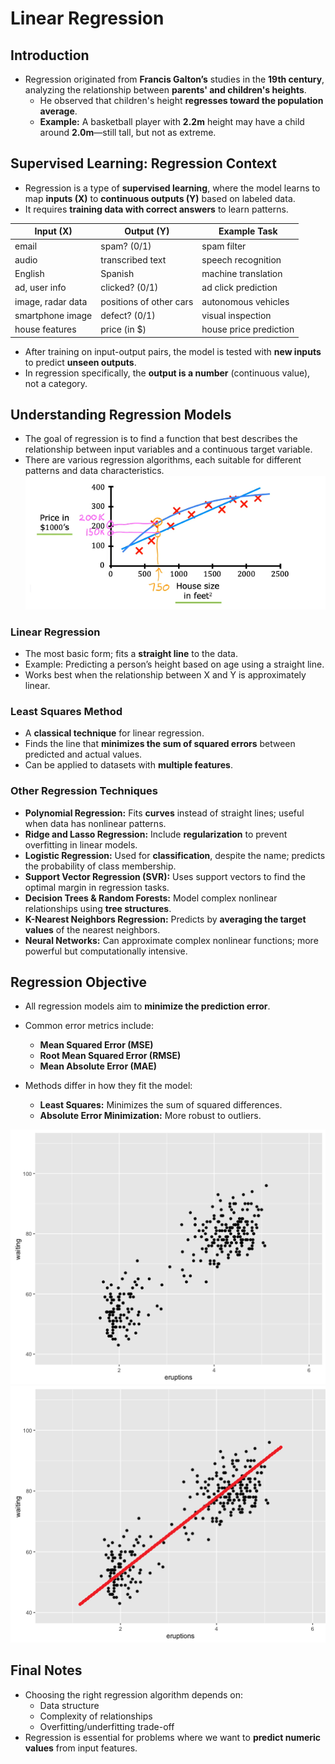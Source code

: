 # **Linear Regression**

## **Introduction**

- Regression originated from **Francis Galton’s** studies in the **19th century**, analyzing the relationship between **parents' and children's heights**.
  - He observed that children's height **regresses toward the population average**.
  - **Example:** A basketball player with **2.2m** height may have a child around **2.0m**—still tall, but not as extreme.

## **Supervised Learning: Regression Context**

- Regression is a type of **supervised learning**, where the model learns to map **inputs (X)** to **continuous outputs (Y)** based on labeled data.
- It requires **training data with correct answers** to learn patterns.

| Input (X)         | Output (Y)              | Example Task           |
| ----------------- | ----------------------- | ---------------------- |
| email             | spam? (0/1)             | spam filter            |
| audio             | transcribed text        | speech recognition     |
| English           | Spanish                 | machine translation    |
| ad, user info     | clicked? (0/1)          | ad click prediction    |
| image, radar data | positions of other cars | autonomous vehicles    |
| smartphone image  | defect? (0/1)           | visual inspection      |
| house features    | price (in $)            | house price prediction |

- After training on input-output pairs, the model is tested with **new inputs** to predict **unseen outputs**.
- In regression specifically, the **output is a number** (continuous value), not a category.

## **Understanding Regression Models**

- The goal of regression is to find a function that best describes the relationship between input variables and a continuous target variable.
- There are various regression algorithms, each suitable for different patterns and data characteristics.
  ![img](../../img/Screenshot%20from%202025-04-29%2007-06-20.png)

### **Linear Regression**

- The most basic form; fits a **straight line** to the data.
- Example: Predicting a person’s height based on age using a straight line.
- Works best when the relationship between X and Y is approximately linear.

### **Least Squares Method**

- A **classical technique** for linear regression.
- Finds the line that **minimizes the sum of squared errors** between predicted and actual values.
- Can be applied to datasets with **multiple features**.

### **Other Regression Techniques**

- **Polynomial Regression:** Fits **curves** instead of straight lines; useful when data has nonlinear patterns.
- **Ridge and Lasso Regression:** Include **regularization** to prevent overfitting in linear models.
- **Logistic Regression:** Used for **classification**, despite the name; predicts the probability of class membership.
- **Support Vector Regression (SVR):** Uses support vectors to find the optimal margin in regression tasks.
- **Decision Trees & Random Forests:** Model complex nonlinear relationships using **tree structures**.
- **K-Nearest Neighbors Regression:** Predicts by **averaging the target values** of the nearest neighbors.
- **Neural Networks:** Can approximate complex nonlinear functions; more powerful but computationally intensive.

## **Regression Objective**

- All regression models aim to **minimize the prediction error**.
- Common error metrics include:

  - **Mean Squared Error (MSE)**
  - **Root Mean Squared Error (RMSE)**
  - **Mean Absolute Error (MAE)**

- Methods differ in how they fit the model:
  - **Least Squares:** Minimizes the sum of squared differences.
  - **Absolute Error Minimization:** More robust to outliers.

![img](../../img/Screenshot%20from%202025-03-31%2013-35-46.png)
![img](../../img/Screenshot%20from%202025-03-31%2013-37-46.png)

## **Final Notes**

- Choosing the right regression algorithm depends on:
  - Data structure
  - Complexity of relationships
  - Overfitting/underfitting trade-off
- Regression is essential for problems where we want to **predict numeric values** from input features.
